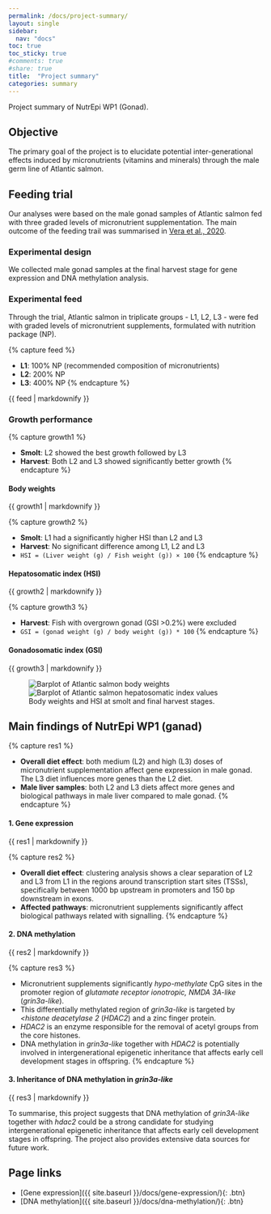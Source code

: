```yaml
---
permalink: /docs/project-summary/
layout: single
sidebar:
  nav: "docs"
toc: true
toc_sticky: true
#comments: true
#share: true
title:  "Project summary"
categories: summary
---
```


Project summary of NutrEpi WP1 (Gonad).

## Objective
The primary goal of the project is to elucidate potential inter-generational effects induced by micronutrients (vitamins and minerals) through the male germ line of Atlantic salmon.

## Feeding trial
Our analyses were based on the male gonad samples of Atlantic salmon fed with three graded levels of micronutrient supplementation. The main outcome of the feeding trail was summarised in [Vera et al., 2020](https://doi.org/10.1016/j.aquaculture.2020.735551).

### Experimental design
We collected male gonad samples at the final harvest stage for gene expression and DNA methylation analysis.

### Experimental feed
Through the trial, Atlantic salmon in triplicate groups - L1, L2, L3 - were fed with graded levels of micronutrient supplements, formulated with nutrition package (NP).

{% capture feed %}
- **L1**: 100% NP (recommended composition of micronutrients)
- **L2**: 200% NP
- **L3**: 400% NP
{% endcapture %}

<div class="notice">
  {{ feed | markdownify }}
</div>

### Growth performance

{% capture growth1 %}
- **Smolt**: L2 showed the best growth followed by L3
- **Harvest**: Both L2 and L3 showed significantly better growth
{% endcapture %}

<div class="notice">
  <h4 class="no_toc">Body weights</h4>
  {{ growth1 | markdownify }}
</div>

{% capture growth2 %}
- **Smolt**: L1 had a significantly higher HSI than L2 and L3
- **Harvest**: No significant difference among L1, L2 and L3
- `HSI = (Liver weight (g) / Fish weight (g)) × 100`
{% endcapture %}

<div class="notice">
  <h4 class="no_toc">Hepatosomatic index (HSI)</h4>
  {{ growth2 | markdownify }}
</div>

{% capture growth3 %}
- **Harvest**: Fish with overgrown gonad (GSI >0.2%) were excluded
- `GSI = (gonad weight (g) / body weight (g)) * 100`
{% endcapture %}

<div class="notice">
  <h4 class="no_toc">Gonadosomatic index (GSI)</h4>
  {{ growth3 | markdownify }}
</div>

<figure class="half">
    <img src="{{ site.baseurl }}/assets/images/growth/weight_barplot.svg" alt="Barplot of Atlantic salmon body weights">
    <img src="{{ site.baseurl }}/assets/images/growth/hsi_barplot.svg" alt="Barplot of Atlantic salmon hepatosomatic index values">
    <figcaption>Body weights and HSI at smolt and final harvest stages.</figcaption>
</figure>

## Main findings of NutrEpi WP1 (ganad)

{% capture res1 %}
- **Overall diet effect**: both medium (L2) and high (L3) doses of micronutrient supplementation affect gene expression in male gonad. The L3 diet influences more genes than the L2 diet.
- **Male liver samples**: both L2 and L3 diets affect more genes and biological pathways in male liver compared to male gonad.
{% endcapture %}

<div class="notice--info">
  <h4 class="no_toc">1. Gene expression</h4>
  {{ res1 | markdownify }}
</div>

{% capture res2 %}
- **Overall diet effect**: clustering analysis shows a clear separation of L2 and L3 from L1 in the regions around transcription start sites (TSSs), specifically between 1000 bp upstream in promoters and 150 bp downstream in exons.
- **Affected pathways**: micronutrient supplements significantly affect biological pathways related with signalling.
{% endcapture %}

<div class="notice--info">
  <h4 class="no_toc">2. DNA methylation</h4>
  {{ res2 | markdownify }}
</div>

{% capture res3 %}
- Micronutrient supplements significantly *hypo-methylate* CpG sites in the promoter region of <i>glutamate receptor ionotropic, NMDA 3A-like</i> (<i>grin3a-like</i>).
- This differentially methylated region of <i>grin3a-like</i> is targeted by <i><histone deacetylase 2</i> (<i>HDAC2</i>) and a zinc finger protein.
- <i>HDAC2</i> is an enzyme responsible for the removal of acetyl groups from the core histones.
- DNA methylation in <i>grin3a-like</i> together with <i>HDAC2</i> is potentially involved in intergenerational epigenetic inheritance that affects early cell development stages in offspring.
{% endcapture %}

<div class="notice--info">
  <h4 class="no_toc">3. Inheritance of DNA methylation in <i>grin3a-like</i></h4>
  {{ res3 | markdownify }}
</div>

To summarise, this project suggests that DNA methylation of <i>grin3A-like</i> together with <i>hdac2</i> could be a strong candidate for studying intergenerational epigenetic inheritance that affects early cell development stages in offspring. The project also provides extensive data sources for future work.

## Page links
- [Gene expression]({{ site.baseurl }}/docs/gene-expression/){: .btn}
- [DNA methylation]({{ site.baseurl }}/docs/dna-methylation/){: .btn}
